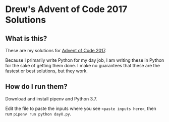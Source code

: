 # Drew's Advent of Code 2017 Solutions

## What is this?

These are my solutions for [Advent of Code 2017](https://adventofcode.com/2017).

Because I primarily write Python for my day job, I am writing these in Python
for the sake of getting them done. I make no guarantees that these are the
fastest or best solutions, but they work.

## How do I run them?

Download and install pipenv and Python 3.7.

Edit the file to paste the inputs where you see `<paste inputs here>`,
then run `pipenv run python dayX.py`.
